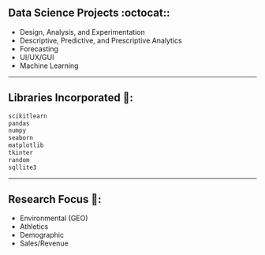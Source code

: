 ## Data Science Projects :octocat::
- Design, Analysis, and Experimentation
- Descriptive, Predictive, and Prescriptive Analytics
- Forecasting
- UI/UX/GUI
- Machine Learning
----
## Libraries Incorporated 📖:
``` Python
scikitlearn
pandas
numpy
seaborn
matplotlib
tkinter
random
sqllite3
```
----
## Research Focus 🔎:
- Environmental (GEO)
- Athletics
- Demographic
- Sales/Revenue
